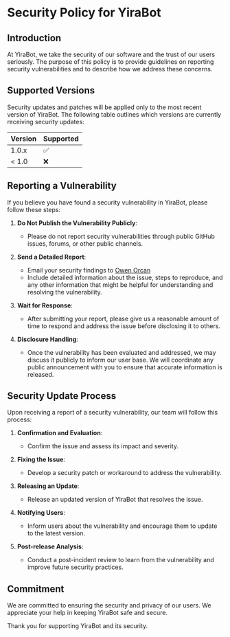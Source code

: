 # Security Policy for YiraBot

## Introduction

At YiraBot, we take the security of our software and the trust of our users seriously. The purpose of this policy is to provide guidelines on reporting security vulnerabilities and to describe how we address these concerns.

## Supported Versions

Security updates and patches will be applied only to the most recent version of YiraBot. The following table outlines which versions are currently receiving security updates:

| Version | Supported          |
| ------- | ------------------ |
| 1.0.x   | :white_check_mark: |
| < 1.0   | :x:                |

## Reporting a Vulnerability

If you believe you have found a security vulnerability in YiraBot, please follow these steps:

1. **Do Not Publish the Vulnerability Publicly**:
   - Please do not report security vulnerabilities through public GitHub issues, forums, or other public channels.

2. **Send a Detailed Report**:
   - Email your security findings to [Owen Orcan](mailto:owenorcan@gmail.com)
   - Include detailed information about the issue, steps to reproduce, and any other information that might be helpful for understanding and resolving the vulnerability.

3. **Wait for Response**:
   - After submitting your report, please give us a reasonable amount of time to respond and address the issue before disclosing it to others.

4. **Disclosure Handling**:
   - Once the vulnerability has been evaluated and addressed, we may discuss it publicly to inform our user base. We will coordinate any public announcement with you to ensure that accurate information is released.

## Security Update Process

Upon receiving a report of a security vulnerability, our team will follow this process:

1. **Confirmation and Evaluation**:
   - Confirm the issue and assess its impact and severity.

2. **Fixing the Issue**:
   - Develop a security patch or workaround to address the vulnerability.

3. **Releasing an Update**:
   - Release an updated version of YiraBot that resolves the issue.

4. **Notifying Users**:
   - Inform users about the vulnerability and encourage them to update to the latest version.

5. **Post-release Analysis**:
   - Conduct a post-incident review to learn from the vulnerability and improve future security practices.

## Commitment

We are committed to ensuring the security and privacy of our users. We appreciate your help in keeping YiraBot safe and secure.

Thank you for supporting YiraBot and its security.
